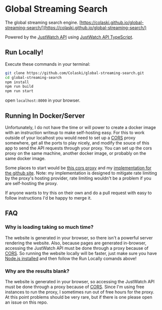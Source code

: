 # Global Streaming Search

The global streaming search engine.
[https://colaski.github.io/global-streaming-search/](https://colaski.github.io/global-streaming-search/)

Powered by the [JustWatch API](https://justwatch.com) using [JustWatch API TypeScript](https://github.com/Colaski/JustWatchAPITypeScript).

## Run Locally!

Execute these commands in your terminal:

```bash
git clone https://github.com/Colaski/global-streaming-search.git
cd global-streaming-search
npm install
npm run build
npm run start
```
open `localhost:8000` in your browser.

## Running In Docker/Server

Unfortunately, I do not have the time or will power to create a docker image with an instruction writeup to make self-hosting easy. For this to work outside of your localhost you would need to set up a [CORS](https://en.wikipedia.org/wiki/Cross-origin_resource_sharing) proxy somewhere, get all the ports to play nicely, and modify the souce of this app to send the API requests through your proxy. You can set up the cors proxy on the same machine, another docker image, or probably on the same docker image.

Some places to start would be [this cors proxy](https://github.com/Rob--W/cors-anywhere) and my [implementation for the github site](https://github.com/Colaski/global-streaming-search/blob/github-pages/src/backend/justwatchapi.ts). Note: my implementation is designed to mitigate rate limiting by the proxy's hosting provider, rate limiting wouldn't be a problem if you are self-hosting the proxy.

If anyone wants to try this on their own and do a pull request with easy to follow instructions I'd be happy to merge it.

## FAQ

### Why is loading taking so much time?

The website is generated in your browser, so there isn't a powerful server rendering the website. Also, because pages are generated in-browser, accessing the JustWatch API must be done through a proxy because of [CORS](https://en.wikipedia.org/wiki/Cross-origin_resource_sharing). So running the website locally will be faster, just make sure you have [Node.js installed](https://nodejs.org/en/download/) and then follow the Run Locally comands above!

### Why are the results blank?

The website is generated in your browser, so accessing the JustWatch API must be done through a proxy because of [CORS](https://en.wikipedia.org/wiki/Cross-origin_resource_sharing). Since I'm using free instances to run the proxy, I sometimes run out of free hours for the proxy. At this point problems should be very rare, but if there is one please open an issue on this repo. 
